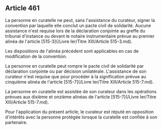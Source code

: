 Article 461
----
La personne en curatelle ne peut, sans l'assistance du curateur, signer la
convention par laquelle elle conclut un pacte civil de solidarité. Aucune
assistance n'est requise lors de la déclaration conjointe au greffe du tribunal
d'instance ou devant le notaire instrumentaire prévue au premier alinéa de
l'article [515-3](/Livre Ier/Titre XIII/Article 515-3.md).

Les dispositions de l'alinéa précédent sont applicables en cas de modification
de la convention.

La personne en curatelle peut rompre le pacte civil de solidarité par
déclaration conjointe ou par décision unilatérale. L'assistance de son curateur
n'est requise que pour procéder à la signification prévue au cinquième alinéa de
l'article [515-7](/Livre Ier/Titre XIII/Article 515-7.md).

La personne en curatelle est assistée de son curateur dans les opérations
prévues aux dixième et onzième alinéas de l'article [515-7](/Livre Ier/Titre XIII/Article 515-7.md).

Pour l'application du présent article, le curateur est réputé en opposition
d'intérêts avec la personne protégée lorsque la curatelle est confiée à son
partenaire.
